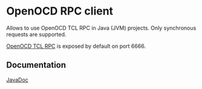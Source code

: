 # OpenOCD RPC client

Allows to use OpenOCD TCL RPC in Java (JVM) projects. Only synchronous requests are supported.

[OpenOCD TCL RPC](http://openocd.org/doc/html/Tcl-Scripting-API.html#Tcl-RPC-server) is exposed by default on port 6666.

## Documentation

[JavaDoc](https://ukasiu.github.io/openOcdRpcClient)